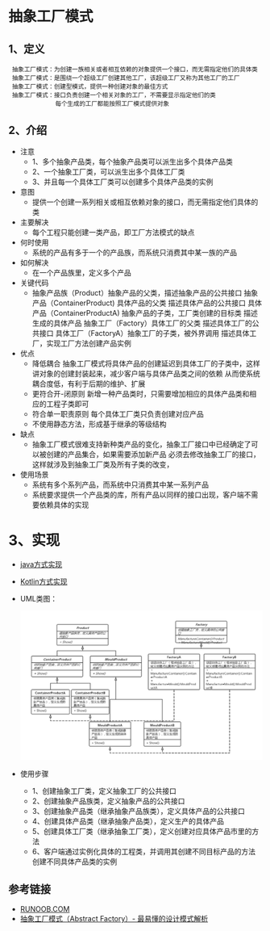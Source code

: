 # 抽象工厂模式


## 1、定义
     抽象工厂模式：为创建一族相关或者相互依赖的对象提供一个接口，而无需指定他们的具体类
     抽象工厂模式：是围绕一个超级工厂创建其他工厂，该超级工厂又称为其他工厂的工厂
     抽象工厂模式：创建型模式，提供一种创建对象的最佳方式
     抽象工厂模式：接口负责创建一个相关对象的工厂，不需要显示指定他们的类
                 每个生成的工厂都能按照工厂模式提供对象
## 2、介绍
* 注意
    * 1、多个抽象产品类，每个抽象产品类可以派生出多个具体产品类
    * 2、一个抽象工厂类，可以派生出多个具体工厂类
    * 3、并且每一个具体工厂类可以创建多个具体产品类的实例
* 意图
    * 提供一个创建一系列相关或相互依赖对象的接口，而无需指定他们具体的类
* 主要解决
    * 每个工程只能创建一类产品，即工厂方法模式的缺点
* 何时使用
    * 系统的产品有多于一个的产品族，而系统只消费其中某一族的产品
* 如何解决
    * 在一个产品族里，定义多个产品
* 关键代码
    * 抽象产品族（Product）抽象产品的父类，描述抽象产品的公共接口
      抽象产品（ContainerProduct) 具体产品的父类 描述具体产品的公共接口
      具体产品（ContainerProductA) 抽象产品的子类，工厂类创建的目标类 描述生成的具体产品
      抽象工厂（Factory）具体工厂的父类 描述具体工厂的公共接口
      具体工厂（FactoryA）抽象工厂的子类，被外界调用 描述具体工厂，实现工厂方法创建产品实例
* 优点
    * 降低耦合 抽象工厂模式将具体产品的创建延迟到具体工厂的子类中，这样讲对象的创建封装起来，减少客户端与具体产品类之间的依赖
      从而使系统耦合度低，有利于后期的维护、扩展
    * 更符合开-闭原则 新增一种产品类时，只需要增加相应的具体产品类和相应的工程子类即可
    * 符合单一职责原则 每个具体工厂类只负责创建对应产品
    * 不使用静态方法，形成基于继承的等级结构
* 缺点
    * 抽象工厂模式很难支持新种类产品的变化，抽象工厂接口中已经确定了可以被创建的产品集合，如果需要添加新产品
      必须去修改抽象工厂的接口，这样就涉及到抽象工厂类及所有子类的改变，
* 使用场景
    * 系统有多个系列产品，而系统中只消费其中某一系列产品
    * 系统要求提供一个产品类的库，所有产品以同样的接口出现，客户端不需要依赖具体的实现
# 3、实现
* [java方式实现](https://github.com/nmgchfzhzhg/DesignPatternsDemo/tree/master/app/src/main/java/com/designpatterns/demo/abstractfactory/java 'java')
* [Kotlin方式实现](https://github.com/nmgchfzhzhg/DesignPatternsDemo/tree/master/app/src/main/java/com/designpatterns/demo/abstractfactory/kotlin 'Kotlin')
* UML类图：

  ![单例模式](https://github.com/nmgchfzhzhg/DesignPatternsDemo/raw/master/app/src/main/java/com/designpatterns/demo/abstractfactory/imgs/抽象工厂模式.png)  
* 使用步骤
    * 1、创建抽象工厂类，定义抽象工厂的公共接口
    * 2、创建抽象产品族类，定义抽象产品的公共接口
    * 3、创建抽象产品类（继承抽象产品族类），定义具体产品的公共接口
    * 4、创建具体产品类（继承抽象产品类），定义生产的具体产品
    * 5、创建具体工厂类（继承抽象工厂类），定义创建对应具体产品市里的方法
    * 6、客户端通过实例化具体的工程类，并调用其创建不同目标产品的方法创建不同具体产品类的实例
## 参考链接
* [RUNOOB.COM](http://www.runoob.com/design-pattern/abstract-factory-pattern.html "RUNOOB.COM")
* [抽象工厂模式（Abstract Factory）- 最易懂的设计模式解析](https://www.jianshu.com/p/7deb64f902db "抽象工厂模式")